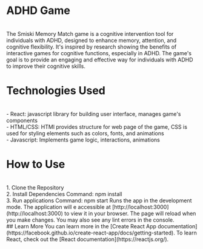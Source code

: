 # ADHD Game 
<br/>
The Smiski Memory Match game is a cognitive intervention tool for individuals with ADHD, designed to enhance memory, attention, and cognitive flexibility. It's inspired by research showing the benefits of interactive games for cognitive functions, especially in ADHD. The game's goal is to provide an engaging and effective way for individuals with ADHD to improve their cognitive skills.

# Technologies Used 
<br/>
- React: javascript library for building user interface, manages game's components
  <br>
- HTML/CSS: HTMl provides structure for web page of the game, CSS is used for styling elements such as colors, fonts, and animations
  <br>
- Javascript: Implements game logic, interactions, animations
   <br>

# How to Use
<br/>
1. Clone the Repository
   <br>
2. Install Dependencies
   Command: npm install 
   <br>
3. Run applications
   Command: npm start 
   Runs the app in the development mode.
   The application will e accessible at [http://localhost:3000](http://localhost:3000) to view it in your browser.
   The page will reload when you make changes. You may also see any lint errors in the console.
   <br>
  ## Learn More
  You can learn more in the [Create React App documentation](https://facebook.github.io/create-react-app/docs/getting-started).
  To learn React, check out the [React documentation](https://reactjs.org/).
